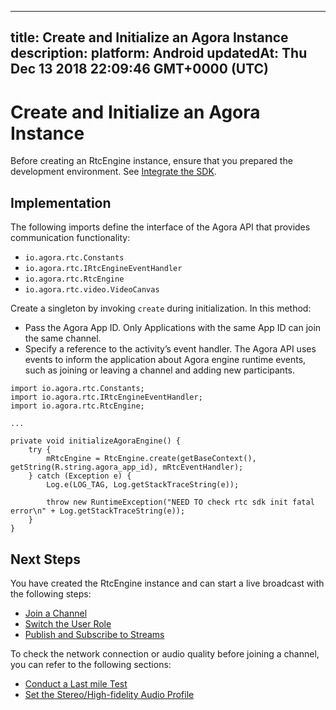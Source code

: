
---
title: Create and Initialize an Agora Instance
description: 
platform: Android
updatedAt: Thu Dec 13 2018 22:09:46 GMT+0000 (UTC)
---
# Create and Initialize an Agora Instance
Before creating an RtcEngine instance, ensure that you prepared the development environment. See [Integrate the SDK](../../en/Video/android_video.md).

## Implementation
The following imports define the interface of the Agora API that provides communication functionality:

-   `io.agora.rtc.Constants`
-   `io.agora.rtc.IRtcEngineEventHandler`
-   `io.agora.rtc.RtcEngine`
-   `io.agora.rtc.video.VideoCanvas`

Create a singleton by invoking `create` during initialization. In this method:

-  Pass the Agora App ID. Only Applications with the same App ID can join the same channel.
-  Specify a reference to the activity’s event handler. The Agora API uses events to inform the application about Agora engine runtime events, such as joining or leaving a channel and adding new participants.

```
import io.agora.rtc.Constants;
import io.agora.rtc.IRtcEngineEventHandler;
import io.agora.rtc.RtcEngine;

...

private void initializeAgoraEngine() {
    try {
        mRtcEngine = RtcEngine.create(getBaseContext(), getString(R.string.agora_app_id), mRtcEventHandler);
    } catch (Exception e) {
        Log.e(LOG_TAG, Log.getStackTraceString(e));

        throw new RuntimeException("NEED TO check rtc sdk init fatal error\n" + Log.getStackTraceString(e));
    }
}
```

## Next Steps
You have created the RtcEngine instance and can start a live broadcast with the following steps:
* [Join a Channel](../../en/Interactive%20Broadcast/join_live_android.md)
* [Switch the User Role](../../en/Interactive%20Broadcast/role_android.md)
* [Publish and Subscribe to Streams](../../en/Interactive%20Broadcast/publish_android_live.md)

To check the network connection or audio quality before joining a channel, you can refer to the following sections:
* [Conduct a Last mile Test](../../en/Interactive%20Broadcast/lastmile_android.md)
* [Set the Stereo/High-fidelity Audio Profile](../../en/Interactive%20Broadcast/audio_profile_android.md)

